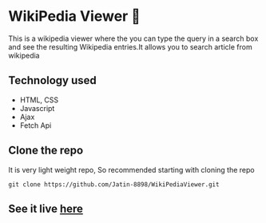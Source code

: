 # WikiPedia Viewer :beginner:
This is a wikipedia viewer where the you can type the query in a search box and see the resulting Wikipedia entries.It allows you to search article from wikipedia

## Technology used
- HTML, CSS
- Javascript
- Ajax
- Fetch Api

## Clone the repo
It is very light weight repo, So recommended starting with cloning the repo
```
git clone https://github.com/Jatin-8898/WikiPediaViewer.git
```

## See it live  [here](https://jatin-8898.github.io/wikipedia-viewer/)
